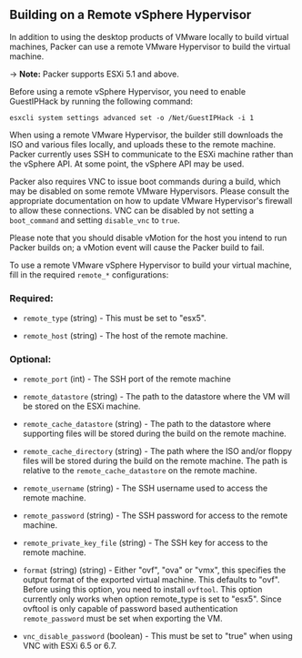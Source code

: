 ## Building on a Remote vSphere Hypervisor

In addition to using the desktop products of VMware locally to build virtual
machines, Packer can use a remote VMware Hypervisor to build the virtual
machine.

-&gt; **Note:** Packer supports ESXi 5.1 and above.

Before using a remote vSphere Hypervisor, you need to enable GuestIPHack by
running the following command:

``` text
esxcli system settings advanced set -o /Net/GuestIPHack -i 1
```

When using a remote VMware Hypervisor, the builder still downloads the ISO and
various files locally, and uploads these to the remote machine. Packer currently
uses SSH to communicate to the ESXi machine rather than the vSphere API. At some
point, the vSphere API may be used.

Packer also requires VNC to issue boot commands during a build, which may be
disabled on some remote VMware Hypervisors. Please consult the appropriate
documentation on how to update VMware Hypervisor's firewall to allow these
connections. VNC can be disabled by not setting a `boot_command` and setting
`disable_vnc` to `true`.

Please note that you should disable vMotion for the host you intend to run
Packer builds on; a vMotion event will cause the Packer build to fail.

To use a remote VMware vSphere Hypervisor to build your virtual machine, fill in
the required `remote_*` configurations:

### Required:

-   `remote_type` (string) - This must be set to "esx5".

-   `remote_host` (string) - The host of the remote machine.

### Optional:

-   `remote_port` (int) - The SSH port of the remote machine

-   `remote_datastore` (string) - The path to the datastore where the VM will be stored
    on the ESXi machine.

-   `remote_cache_datastore` (string) - The path to the datastore where supporting files
    will be stored during the build on the remote machine.

-   `remote_cache_directory` (string) - The path where the ISO and/or floppy files will
    be stored during the build on the remote machine. The path is relative to
    the `remote_cache_datastore` on the remote machine.

-   `remote_username` (string) - The SSH username used to access the remote machine.

-   `remote_password` (string) - The SSH password for access to the remote machine.

-   `remote_private_key_file` (string) - The SSH key for access to the remote machine.

-   `format` (string) (string) - Either "ovf", "ova" or "vmx", this specifies the output
    format of the exported virtual machine. This defaults to "ovf".
    Before using this option, you need to install `ovftool`. This option
    currently only works when option remote_type is set to "esx5".
    Since ovftool is only capable of password based authentication
    `remote_password` must be set when exporting the VM.

-   `vnc_disable_password` (boolean) - This must be set to "true" when using VNC with
    ESXi 6.5 or 6.7.
